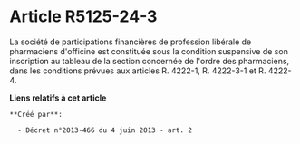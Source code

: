 # Article R5125-24-3

La société de participations financières de profession libérale de pharmaciens d'officine est constituée sous la condition
suspensive de son inscription au tableau de la section concernée de l'ordre des pharmaciens, dans les conditions prévues aux
articles R. 4222-1, R. 4222-3-1 et R. 4222-4.

**Liens relatifs à cet article**

	**Créé par**:

	  - Décret n°2013-466 du 4 juin 2013 - art. 2
